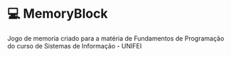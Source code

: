# :computer: MemoryBlock
Jogo de memoria criado para a matéria de Fundamentos de Programação do curso de Sistemas de Informação - UNIFEI 
